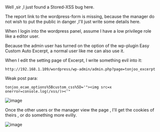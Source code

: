 Well ,sir ,I just found a Stored-XSS bug here.

The report link to the wordpress-form is missing, because the manager do not wish to put the public in danger ,I'll just write some details here.

When I login into the wordpress panel, assume I have a low privilege role like a editor user.

Because the admin user has turned on the option of the wp-plugin  Easy Custom Auto Excerpt, a normal user like me can also use it.

When I edit the setting page of Excerpt, I write something evil into it:

```
http://192.168.1.109/wordpress/wp-admin/admin.php?page=tonjoo_excerpt
```

Weak post para:

```
tonjoo_ecae_options%5Bcustom_css%5D='"><img src=x onerror=console.log(/xss/)><'"
```

![image](https://raw.githubusercontent.com/d4wner/Vulnerabilities-Report/master/pic/easy-custom-auto-excerpt/sxss1.png)

Once the other users or the manager view the page , I'll get the cookies of theirs , or do something more evilly.

![image](https://raw.githubusercontent.com/d4wner/Vulnerabilities-Report/master/pic/easy-custom-auto-excerpt/sxss2.png)
